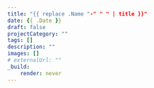 ```yaml
---
title: "{{ replace .Name "-" " " | title }}"
date: {{ .Date }}
draft: false
projectCategory: ""
tags: []
description: ""
images: []
# externalUrl: ""
_build:
    render: never
---
```

